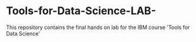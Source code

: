 # Tools-for-Data-Science-LAB-
This repository contains the final hands on lab for the IBM course 'Tools for Data Science'
